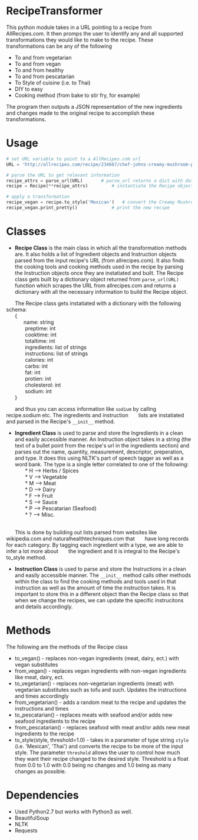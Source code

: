 # RecipeTransformer

This python module takes in a URL pointing to a recipe from AllRecipes.com. It then promps the user to identify any and all supported 
transformations they would like to make to the recipe. These transformations can be any of the following 
	
* To and from vegetarian 
* To and from vegan
* To and from healthy 
* To and from pescatarian
* To Style of cuisine (i.e. to Thai)
* DIY to easy
* Cooking method (from bake to stir fry, for example)

The program then outputs a JSON representation of the new ingredients and changes made to the original recipe to accomplish these transformations. 


# Usage 

```python
# set URL variable to point to a AllRecipes.com url
URL = 'http://allrecipes.com/recipe/234667/chef-johns-creamy-mushroom-pasta/?internalSource=rotd&referringId=95&referringContentType=recipe%20hub'

# parse the URL to get relevant information
recipe_attrs = parse_url(URL) 		# parse_url returns a dict with data to populate a Recipe object
recipe = Recipe(**recipe_attrs)			# instantiate the Recipe object by unpacking dictionary

# apply a transformation
recipe_vegan = recipe.to_style('Mexican')	# convert the Creamy Mushroom Pasta to be Mexican style
recipe_vegan.print_pretty()				# print the new recipe 

```



# Classes

* **Recipe Class** is the main class in which all the transformation methods are. It also holds a list of Ingredient objects and Instruction objects parsed from the input recipe's URL (from allrecipes.com). It also finds the cooking tools and cooking methods used in the recipe by parsing the Instruction objects once they are instatiated and built. The Recipe class gets built by a dictionary object returned from `parse_url(URL)` function which scrapes the URL from allrecipes.com and returns a dictionary with all the necessary information to build the Recipe object. 

&nbsp;&nbsp;&nbsp;&nbsp;&nbsp;&nbsp;The Recipe class gets instatiated with a dictionary with the following schema:
<br />
&nbsp;&nbsp;&nbsp;&nbsp;&nbsp;&nbsp;{
	<br />
&nbsp;&nbsp;&nbsp;&nbsp;&nbsp;&nbsp;&nbsp;&nbsp;&nbsp;&nbsp;&nbsp;&nbsp;name: string
		<br />
&nbsp;&nbsp;&nbsp;&nbsp;&nbsp;&nbsp;&nbsp;&nbsp;&nbsp;&nbsp;&nbsp;&nbsp;		preptime: int
		<br />
&nbsp;&nbsp;&nbsp;&nbsp;&nbsp;&nbsp;&nbsp;&nbsp;&nbsp;&nbsp;&nbsp;&nbsp;		cooktime: int
		<br />
&nbsp;&nbsp;&nbsp;&nbsp;&nbsp;&nbsp;&nbsp;&nbsp;&nbsp;&nbsp;&nbsp;&nbsp;		totaltime: int
		<br />
&nbsp;&nbsp;&nbsp;&nbsp;&nbsp;&nbsp;&nbsp;&nbsp;&nbsp;&nbsp;&nbsp;&nbsp;		ingredients: list of strings
		<br />
&nbsp;&nbsp;&nbsp;&nbsp;&nbsp;&nbsp;&nbsp;&nbsp;&nbsp;&nbsp;&nbsp;&nbsp;		instructions: list of strings
		<br />
&nbsp;&nbsp;&nbsp;&nbsp;&nbsp;&nbsp;&nbsp;&nbsp;&nbsp;&nbsp;&nbsp;&nbsp;		calories: int
		<br />
&nbsp;&nbsp;&nbsp;&nbsp;&nbsp;&nbsp;&nbsp;&nbsp;&nbsp;&nbsp;&nbsp;&nbsp;		carbs: int
		<br />
&nbsp;&nbsp;&nbsp;&nbsp;&nbsp;&nbsp;&nbsp;&nbsp;&nbsp;&nbsp;&nbsp;&nbsp;		fat: int
		<br />
&nbsp;&nbsp;&nbsp;&nbsp;&nbsp;&nbsp;&nbsp;&nbsp;&nbsp;&nbsp;&nbsp;&nbsp;		protien: int
		<br />
&nbsp;&nbsp;&nbsp;&nbsp;&nbsp;&nbsp;&nbsp;&nbsp;&nbsp;&nbsp;&nbsp;&nbsp;		cholesterol: int
		<br />
&nbsp;&nbsp;&nbsp;&nbsp;&nbsp;&nbsp;&nbsp;&nbsp;&nbsp;&nbsp;&nbsp;&nbsp;		sodium: int
<br />
&nbsp;&nbsp;&nbsp;&nbsp;&nbsp;&nbsp;}
<br />

&nbsp;&nbsp;&nbsp;&nbsp;&nbsp;&nbsp;and thus you can access information like `sodium` by calling recipe.sodium etc. The ingredients and instruction 
&nbsp;&nbsp;&nbsp;&nbsp;&nbsp;&nbsp;lists are instatiated and parsed in the Recipe's `__init__` method.


* **Ingredient Class** is used to parse and store the Ingredients in a clean and easily accessible manner. An Instruction object takes in a string (the text of a bullet point from the recipe's url in the ingredients section) and parses out the name, quantity, measurement, descriptor, preperation, and type. It does this using NLTK's part of speech tagger as well as a word bank. The type is a single letter correlated to one of the following:
		<br />
&nbsp;&nbsp;&nbsp;&nbsp;&nbsp;&nbsp;		* H --> Herbs / Spices
		<br />
&nbsp;&nbsp;&nbsp;&nbsp;&nbsp;&nbsp;		* V --> Vegetable 
		<br />
&nbsp;&nbsp;&nbsp;&nbsp;&nbsp;&nbsp;		* M --> Meat
		<br />
&nbsp;&nbsp;&nbsp;&nbsp;&nbsp;&nbsp;		* D --> Dairy
		<br />
&nbsp;&nbsp;&nbsp;&nbsp;&nbsp;&nbsp;		* F --> Fruit
		<br />
&nbsp;&nbsp;&nbsp;&nbsp;&nbsp;&nbsp;		* S --> Sauce
		<br />
&nbsp;&nbsp;&nbsp;&nbsp;&nbsp;&nbsp;		* P --> Pescatarian (Seafood)
		<br />
&nbsp;&nbsp;&nbsp;&nbsp;&nbsp;&nbsp;		* ? --> Misc.
		<br />
		<br />

&nbsp;&nbsp;&nbsp;&nbsp;&nbsp;&nbsp;This is done by building out lists parsed from websites like wikipedia.com and naturalhealthtechniques.com that 
&nbsp;&nbsp;&nbsp;&nbsp;&nbsp;&nbsp;have long records for each category. By tagging each ingredient with a type, we are able to infer a lot more about
&nbsp;&nbsp;&nbsp;&nbsp;&nbsp;&nbsp;the ingredient and it is integral to the Recipe's to_style method.


* **Instruction Class** is used to parse and store the Instructions in a clean and easily accessible manner. The `__init__` method calls other methods within the class to find the cooking methods and tools used in that instruction as well as the amount of time the instruction takes. It is important to store this in a different object than the Recipe class so that when we change the recipes, we can update the specific instrucitons and details accordingly.



# Methods

The following are the methods of the Recipe class

* to_vegan() - replaces non-vegan ingredients (meat, dairy, ect.) with vegan substitutes
* from_vegan() - replaces vegan ingredients with non-vegan ingredients like meat, dairy, ect. 
* to_vegetarian() - replaces non-vegetarian ingredients (meat) with vegetarian substitutes such as tofu and such. Updates the instructions and times accordingly
* from_vegetarian() - adds a random meat to the recipe and updates the instructions and times
* to_pescatarian() - replaces meats with seafood and/or adds new seafood ingredients to the recipe
* from_pescatarian() - replaces seafood with meat and/or adds new meat ingredients to the recipe
* to_style(style, threshold=1.0) - takes in a parameter of type string `style` (i.e. 'Mexican', 'Thai') and converts the recipe to be more of the input style. The parameter `threshold` allows the user to control how much they want their recipe changed to the desired style. Threshold is a float from 0.0 to 1.0 with 0.0 being no changes and 1.0 being as many changes as possible. 


# Dependencies 

* Used Python2.7 but works with Python3 as well. 
* BeautifulSoup
* NLTK
* Requests

